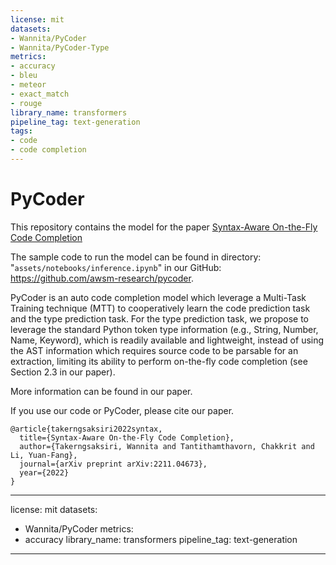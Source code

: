 ```yaml
---
license: mit
datasets:
- Wannita/PyCoder
- Wannita/PyCoder-Type
metrics:
- accuracy
- bleu
- meteor
- exact_match
- rouge
library_name: transformers
pipeline_tag: text-generation
tags:
- code
- code completion
---
```

# PyCoder

This repository contains the model for the paper [Syntax-Aware On-the-Fly Code Completion](https://arxiv.org/abs/2211.04673)

The sample code to run the model can be found in directory: "`assets/notebooks/inference.ipynb`" in our GitHub: https://github.com/awsm-research/pycoder.

PyCoder is an auto code completion model which leverage a Multi-Task Training technique (MTT) to cooperatively
learn the code prediction task and the type prediction task. For the type prediction
task, we propose to leverage the standard Python token
type information (e.g., String, Number, Name, Keyword),
which is readily available and lightweight, instead of using
the AST information which requires source code to be parsable for an extraction, limiting its ability to perform on-the-fly code completion (see Section 2.3 in our paper). 

More information can be found in our paper.

If you use our code or PyCoder, please cite our paper.

<pre><code>@article{takerngsaksiri2022syntax,
  title={Syntax-Aware On-the-Fly Code Completion},
  author={Takerngsaksiri, Wannita and Tantithamthavorn, Chakkrit and Li, Yuan-Fang},
  journal={arXiv preprint arXiv:2211.04673},
  year={2022}
}</code></pre>

---
license: mit
datasets:
- Wannita/PyCoder
metrics:
- accuracy
library_name: transformers
pipeline_tag: text-generation
---